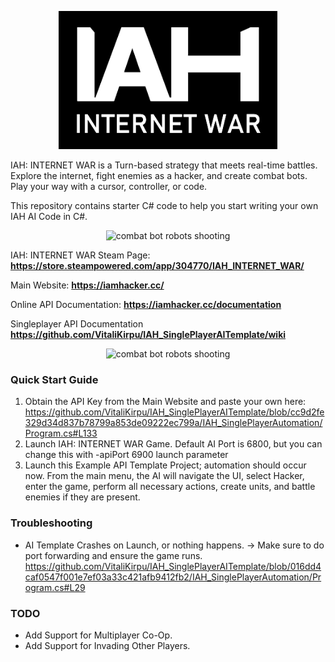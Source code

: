 <p align="center">  <img src="iah_logo.png" width="350" title="IAH: INTERNET WAR logo"/> </p>

IAH: INTERNET WAR is a Turn-based strategy that meets real-time battles. Explore the internet, fight enemies as a hacker, and create combat bots. Play your way with a cursor, controller, or code.

This repository contains starter C# code to help you start writing your own IAH AI Code in C#.

<p align="center"><img src="GIF_1.gif" title="combat bot robots shooting"/> </p>

IAH: INTERNET WAR Steam Page: **https://store.steampowered.com/app/304770/IAH_INTERNET_WAR/**

Main Website: **https://iamhacker.cc/**

Online API Documentation: **https://iamhacker.cc/documentation**

Singleplayer API Documentation **https://github.com/VitaliKirpu/IAH_SinglePlayerAITemplate/wiki**

<p align="center"><img src="GIF_2.gif" title="combat bot robots shooting"/> </p>


### Quick Start Guide

1. Obtain the API Key from the Main Website and paste your own here: https://github.com/VitaliKirpu/IAH_SinglePlayerAITemplate/blob/cc9d2fe329d34d837b78799a853de09222ec799a/IAH_SinglePlayerAutomation/Program.cs#L133
2. Launch IAH: INTERNET WAR Game. Default AI Port is 6800, but you can change this with -apiPort 6900 launch parameter
3. Launch this Example API Template Project; automation should occur now. From the main menu, the AI will navigate the UI, select Hacker, enter the game, perform all necessary actions, create units, and battle enemies if they are present.

### Troubleshooting
- AI Template Crashes on Launch, or nothing happens. -> Make sure to do port forwarding and ensure the game runs. https://github.com/VitaliKirpu/IAH_SinglePlayerAITemplate/blob/016dd4caf0547f001e7ef03a33c421afb9412fb2/IAH_SinglePlayerAutomation/Program.cs#L29

### TODO
- Add Support for Multiplayer Co-Op.
- Add Support for Invading Other Players.
